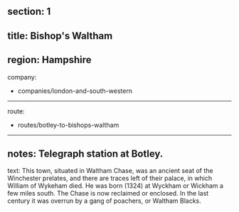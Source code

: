 ﻿section: 1
----
title: Bishop's Waltham
----
region: Hampshire
----
company:
- companies/london-and-south-western
----
route:
- routes/botley-to-bishops-waltham
----
notes: Telegraph station at Botley.
----
text:  This town, situated in Waltham Chase, was an ancient seat of the Winchester prelates, and there are traces left of their palace, in which William of Wykeham died. He was born (1324) at Wyckham or Wickham a few miles south. The Chase is now reclaimed or enclosed. In the last century it was overrun by a gang of poachers, or Waltham Blacks.